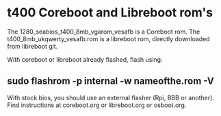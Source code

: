 # t400 Coreboot and Libreboot rom's

The 1280_seabios_t400_8mb_vgarom_vesafb is a Coreboot rom.
The t400_8mb_ukqwerty_vesafb.rom is a libreboot rom, directly downloaded from libreboot git.

With coreboot or libreboot already flashed, flash using:

sudo flashrom -p internal -w nameofthe.rom -V
-------------------------------------------
  
With stock bios, you should use an external flasher (Rpi, BBB or another). Find instructions at coreboot.org or libreboot.org or osboot.org.
